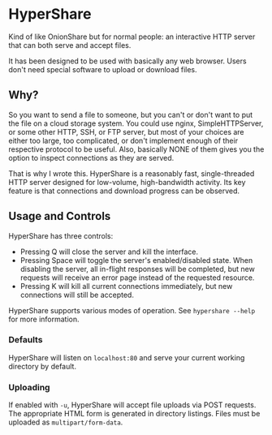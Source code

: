 # HyperShare

Kind of like OnionShare but for normal people: an interactive HTTP server that can both serve and accept files.

It has been designed to be used with basically any web browser. Users don't need special software to upload or download files.

## Why?

So you want to send a file to someone, but you can't or don't want to put the file on a cloud storage system. You could use nginx, SimpleHTTPServer, or some other HTTP, SSH, or FTP server, but most of your choices are either too large, too complicated, or don't implement enough of their respective protocol to be useful. Also, basically NONE of them gives you the option to inspect connections as they are served.

That is why I wrote this. HyperShare is a reasonably fast, single-threaded HTTP server designed for low-volume, high-bandwidth activity. Its key feature is that connections and download progress can be observed.

## Usage and Controls

HyperShare has three controls:
* Pressing Q will close the server and kill the interface.
* Pressing Space will toggle the server's enabled/disabled state. When disabling the server, all in-flight responses will be completed, but new requests will receive an error page instead of the requested resource.
* Pressing K will kill all current connections immediately, but new connections will still be accepted.

HyperShare supports various modes of operation. See `hypershare --help` for more information.

### Defaults

HyperShare will listen on `localhost:80` and serve your current working directory by default.

### Uploading

If enabled with `-u`, HyperShare will accept file uploads via POST requests. The appropriate HTML form is generated in directory listings. Files must be uploaded as `multipart/form-data`.
